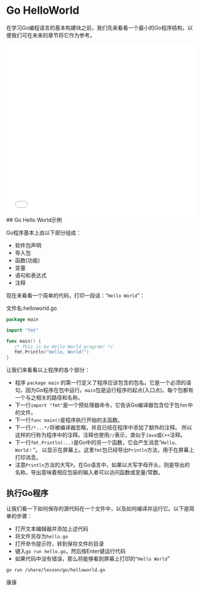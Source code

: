 # Go HelloWorld

在学习Go编程语言的基本构建块之前，我们先来看看一个最小的Go程序结构，以便我们可在未来的章节将它作为参考。

<iframe src="//player.bilibili.com/player.html?aid=18523501&bvid=BV1cW411i7jg&cid=30224079&page=1" scrolling="no" border="0" frameborder="no" framespacing="0" allowfullscreen="true" width="100%"  height="460"> </iframe>
## Go Hello World示例

Go程序基本上由以下部分组成：

- 软件包声明
- 导入包
- 函数(功能)
- 变量
- 语句和表达式
- 注释

现在来看看一个简单的代码，打印一段话：“`Hello World`”：

文件名:helloworld.go

```go
package main

import "fmt"

func main() {
   /* This is Go Hello World program! */
   fmt.Println("Hello, World!")
}
```

让我们来看看以上程序的各个部分：

- 程序 `package main` 的第一行定义了程序应该包含的包名。它是一个必须的语句，因为Go程序在包中运行。`main`包是运行程序的起点(入口点)。每个包都有一个与之相关的路径和名称。
- 下一行`import "fmt"`是一个预处理器命令，它告诉Go编译器包含位于包`fmt`中的文件。
- 下一行`func main()`是程序执行开始的主函数。
- 下一行`/*...*/`将被编译器忽略，并且已经在程序中添加了额外的注释。 所以这样的行称为程序中的注释。注释也使用`//`表示，类似于`Java`或`C++`注释。
- 下一行`fmt.Println(...)`是Go中的另一个函数，它会产生消息“`Hello，World！`”。 以显示在屏幕上。这里`fmt`包已经导出`Println`方法，用于在屏幕上打印消息。
- 注意`Println`方法的大写`P`。在Go语言中，如果以大写字母开头，则是导出的名称。导出意味着相应包装的输入者可以访问函数或变量/常数。

## 执行Go程序

让我们看一下如何保存的源代码在一个文件中，以及如何编译并运行它。以下是简单的步骤：

- 打开文本编辑器并添加上述代码
- 将文件另存为`hello.go`
- 打开命令提示符，转到保存文件的目录
- 键入`go run hello.go`，然后按Enter键运行代码
- 如果代码中没有错误，那么将能够看到屏幕上打印的`“Hello World`”

```bash
go run /share/lesson/go/helloworld.go
```

康康